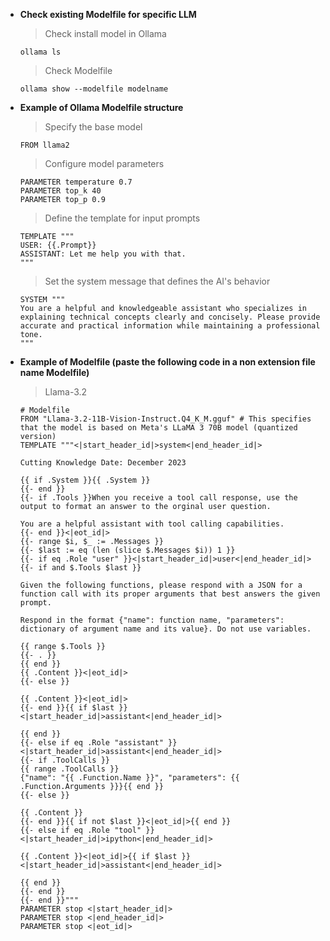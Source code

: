 - **Check existing Modelfile for specific LLM**
    > Check install model in Ollama
    
    ```
    ollama ls
    ```
    

    > Check Modelfile
    
    ```
    ollama show --modelfile modelname
    ```
    
- **Example of Ollama Modelfile structure**

    > Specify the base model
    
    ```
    FROM llama2
    ```
   
    
    > Configure model parameters
    
    ```
    PARAMETER temperature 0.7
    PARAMETER top_k 40
    PARAMETER top_p 0.9
    ```
    
    
    > Define the template for input prompts
    
    ```
    TEMPLATE """
    USER: {{.Prompt}}
    ASSISTANT: Let me help you with that.
    """
    ```
    
    
    > Set the system message that defines the AI's behavior
    
    ```
    SYSTEM """
    You are a helpful and knowledgeable assistant who specializes in explaining technical concepts clearly and concisely. Please provide accurate and practical information while maintaining a professional tone.
    """
    ```
    
- **Example of Modelfile (paste the following code in a non extension file name Modelfile)**
    > Llama-3.2
    
    ```
    # Modelfile
    FROM "Llama-3.2-11B-Vision-Instruct.Q4_K_M.gguf" # This specifies that the model is based on Meta's LLaMA 3 70B model (quantized version)
    TEMPLATE """<|start_header_id|>system<|end_header_id|>

    Cutting Knowledge Date: December 2023

    {{ if .System }}{{ .System }}
    {{- end }}
    {{- if .Tools }}When you receive a tool call response, use the output to format an answer to the orginal user question.

    You are a helpful assistant with tool calling capabilities.
    {{- end }}<|eot_id|>
    {{- range $i, $_ := .Messages }}
    {{- $last := eq (len (slice $.Messages $i)) 1 }}
    {{- if eq .Role "user" }}<|start_header_id|>user<|end_header_id|>
    {{- if and $.Tools $last }}

    Given the following functions, please respond with a JSON for a function call with its proper arguments that best answers the given prompt.

    Respond in the format {"name": function name, "parameters": dictionary of argument name and its value}. Do not use variables.

    {{ range $.Tools }}
    {{- . }}
    {{ end }}
    {{ .Content }}<|eot_id|>
    {{- else }}

    {{ .Content }}<|eot_id|>
    {{- end }}{{ if $last }}<|start_header_id|>assistant<|end_header_id|>

    {{ end }}
    {{- else if eq .Role "assistant" }}<|start_header_id|>assistant<|end_header_id|>
    {{- if .ToolCalls }}
    {{ range .ToolCalls }}
    {"name": "{{ .Function.Name }}", "parameters": {{ .Function.Arguments }}}{{ end }}
    {{- else }}

    {{ .Content }}
    {{- end }}{{ if not $last }}<|eot_id|>{{ end }}
    {{- else if eq .Role "tool" }}<|start_header_id|>ipython<|end_header_id|>

    {{ .Content }}<|eot_id|>{{ if $last }}<|start_header_id|>assistant<|end_header_id|>

    {{ end }}
    {{- end }}
    {{- end }}"""
    PARAMETER stop <|start_header_id|>
    PARAMETER stop <|end_header_id|>
    PARAMETER stop <|eot_id|>
    ```
    
